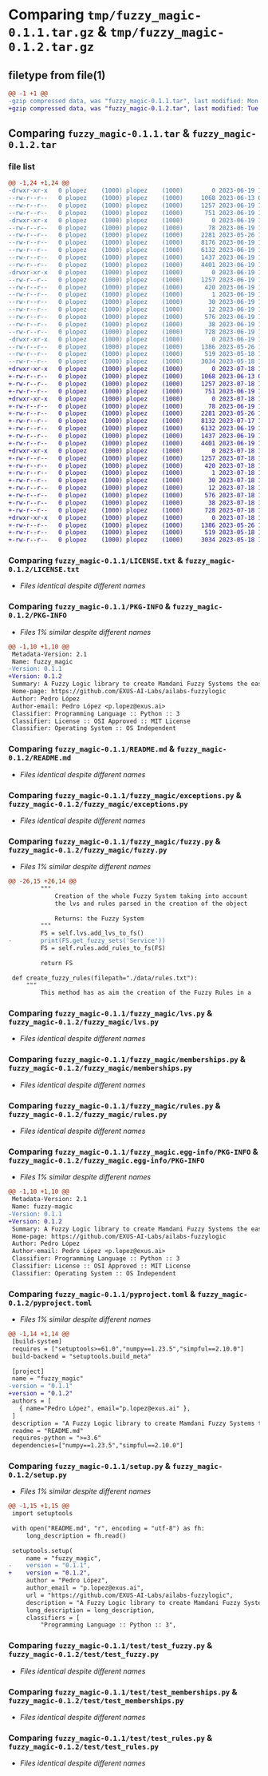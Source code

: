 # Comparing `tmp/fuzzy_magic-0.1.1.tar.gz` & `tmp/fuzzy_magic-0.1.2.tar.gz`

## filetype from file(1)

```diff
@@ -1 +1 @@
-gzip compressed data, was "fuzzy_magic-0.1.1.tar", last modified: Mon Jun 19 12:42:16 2023, max compression
+gzip compressed data, was "fuzzy_magic-0.1.2.tar", last modified: Tue Jul 18 14:27:39 2023, max compression
```

## Comparing `fuzzy_magic-0.1.1.tar` & `fuzzy_magic-0.1.2.tar`

### file list

```diff
@@ -1,24 +1,24 @@
-drwxr-xr-x   0 plopez    (1000) plopez    (1000)        0 2023-06-19 12:42:16.693120 fuzzy_magic-0.1.1/
--rw-r--r--   0 plopez    (1000) plopez    (1000)     1068 2023-06-13 07:43:46.000000 fuzzy_magic-0.1.1/LICENSE.txt
--rw-r--r--   0 plopez    (1000) plopez    (1000)     1257 2023-06-19 12:42:16.693120 fuzzy_magic-0.1.1/PKG-INFO
--rw-r--r--   0 plopez    (1000) plopez    (1000)      751 2023-06-19 12:23:07.000000 fuzzy_magic-0.1.1/README.md
-drwxr-xr-x   0 plopez    (1000) plopez    (1000)        0 2023-06-19 12:42:16.693120 fuzzy_magic-0.1.1/fuzzy_magic/
--rw-r--r--   0 plopez    (1000) plopez    (1000)       78 2023-06-19 11:32:42.000000 fuzzy_magic-0.1.1/fuzzy_magic/__init__.py
--rw-r--r--   0 plopez    (1000) plopez    (1000)     2281 2023-05-26 12:52:15.000000 fuzzy_magic-0.1.1/fuzzy_magic/exceptions.py
--rw-r--r--   0 plopez    (1000) plopez    (1000)     8176 2023-06-19 11:49:50.000000 fuzzy_magic-0.1.1/fuzzy_magic/fuzzy.py
--rw-r--r--   0 plopez    (1000) plopez    (1000)     6132 2023-06-19 11:50:13.000000 fuzzy_magic-0.1.1/fuzzy_magic/lvs.py
--rw-r--r--   0 plopez    (1000) plopez    (1000)     1437 2023-06-19 11:50:01.000000 fuzzy_magic-0.1.1/fuzzy_magic/memberships.py
--rw-r--r--   0 plopez    (1000) plopez    (1000)     4401 2023-06-19 11:50:21.000000 fuzzy_magic-0.1.1/fuzzy_magic/rules.py
-drwxr-xr-x   0 plopez    (1000) plopez    (1000)        0 2023-06-19 12:42:16.693120 fuzzy_magic-0.1.1/fuzzy_magic.egg-info/
--rw-r--r--   0 plopez    (1000) plopez    (1000)     1257 2023-06-19 12:42:16.000000 fuzzy_magic-0.1.1/fuzzy_magic.egg-info/PKG-INFO
--rw-r--r--   0 plopez    (1000) plopez    (1000)      420 2023-06-19 12:42:16.000000 fuzzy_magic-0.1.1/fuzzy_magic.egg-info/SOURCES.txt
--rw-r--r--   0 plopez    (1000) plopez    (1000)        1 2023-06-19 12:42:16.000000 fuzzy_magic-0.1.1/fuzzy_magic.egg-info/dependency_links.txt
--rw-r--r--   0 plopez    (1000) plopez    (1000)       30 2023-06-19 12:42:16.000000 fuzzy_magic-0.1.1/fuzzy_magic.egg-info/requires.txt
--rw-r--r--   0 plopez    (1000) plopez    (1000)       12 2023-06-19 12:42:16.000000 fuzzy_magic-0.1.1/fuzzy_magic.egg-info/top_level.txt
--rw-r--r--   0 plopez    (1000) plopez    (1000)      576 2023-06-19 12:42:06.000000 fuzzy_magic-0.1.1/pyproject.toml
--rw-r--r--   0 plopez    (1000) plopez    (1000)       38 2023-06-19 12:42:16.693120 fuzzy_magic-0.1.1/setup.cfg
--rw-r--r--   0 plopez    (1000) plopez    (1000)      728 2023-06-19 12:42:01.000000 fuzzy_magic-0.1.1/setup.py
-drwxr-xr-x   0 plopez    (1000) plopez    (1000)        0 2023-06-19 12:42:16.693120 fuzzy_magic-0.1.1/test/
--rw-r--r--   0 plopez    (1000) plopez    (1000)     1386 2023-05-26 12:52:15.000000 fuzzy_magic-0.1.1/test/test_fuzzy.py
--rw-r--r--   0 plopez    (1000) plopez    (1000)      519 2023-05-18 15:36:42.000000 fuzzy_magic-0.1.1/test/test_memberships.py
--rw-r--r--   0 plopez    (1000) plopez    (1000)     3034 2023-05-18 15:30:36.000000 fuzzy_magic-0.1.1/test/test_rules.py
+drwxr-xr-x   0 plopez    (1000) plopez    (1000)        0 2023-07-18 14:27:39.100789 fuzzy_magic-0.1.2/
+-rw-r--r--   0 plopez    (1000) plopez    (1000)     1068 2023-06-13 07:43:46.000000 fuzzy_magic-0.1.2/LICENSE.txt
+-rw-r--r--   0 plopez    (1000) plopez    (1000)     1257 2023-07-18 14:27:39.100789 fuzzy_magic-0.1.2/PKG-INFO
+-rw-r--r--   0 plopez    (1000) plopez    (1000)      751 2023-06-19 13:38:29.000000 fuzzy_magic-0.1.2/README.md
+drwxr-xr-x   0 plopez    (1000) plopez    (1000)        0 2023-07-18 14:27:39.100789 fuzzy_magic-0.1.2/fuzzy_magic/
+-rw-r--r--   0 plopez    (1000) plopez    (1000)       78 2023-06-19 11:32:42.000000 fuzzy_magic-0.1.2/fuzzy_magic/__init__.py
+-rw-r--r--   0 plopez    (1000) plopez    (1000)     2281 2023-05-26 12:52:15.000000 fuzzy_magic-0.1.2/fuzzy_magic/exceptions.py
+-rw-r--r--   0 plopez    (1000) plopez    (1000)     8132 2023-07-17 14:33:09.000000 fuzzy_magic-0.1.2/fuzzy_magic/fuzzy.py
+-rw-r--r--   0 plopez    (1000) plopez    (1000)     6132 2023-06-19 11:50:13.000000 fuzzy_magic-0.1.2/fuzzy_magic/lvs.py
+-rw-r--r--   0 plopez    (1000) plopez    (1000)     1437 2023-06-19 11:50:01.000000 fuzzy_magic-0.1.2/fuzzy_magic/memberships.py
+-rw-r--r--   0 plopez    (1000) plopez    (1000)     4401 2023-06-19 11:50:21.000000 fuzzy_magic-0.1.2/fuzzy_magic/rules.py
+drwxr-xr-x   0 plopez    (1000) plopez    (1000)        0 2023-07-18 14:27:39.100789 fuzzy_magic-0.1.2/fuzzy_magic.egg-info/
+-rw-r--r--   0 plopez    (1000) plopez    (1000)     1257 2023-07-18 14:27:39.000000 fuzzy_magic-0.1.2/fuzzy_magic.egg-info/PKG-INFO
+-rw-r--r--   0 plopez    (1000) plopez    (1000)      420 2023-07-18 14:27:39.000000 fuzzy_magic-0.1.2/fuzzy_magic.egg-info/SOURCES.txt
+-rw-r--r--   0 plopez    (1000) plopez    (1000)        1 2023-07-18 14:27:39.000000 fuzzy_magic-0.1.2/fuzzy_magic.egg-info/dependency_links.txt
+-rw-r--r--   0 plopez    (1000) plopez    (1000)       30 2023-07-18 14:27:39.000000 fuzzy_magic-0.1.2/fuzzy_magic.egg-info/requires.txt
+-rw-r--r--   0 plopez    (1000) plopez    (1000)       12 2023-07-18 14:27:39.000000 fuzzy_magic-0.1.2/fuzzy_magic.egg-info/top_level.txt
+-rw-r--r--   0 plopez    (1000) plopez    (1000)      576 2023-07-18 14:27:01.000000 fuzzy_magic-0.1.2/pyproject.toml
+-rw-r--r--   0 plopez    (1000) plopez    (1000)       38 2023-07-18 14:27:39.100789 fuzzy_magic-0.1.2/setup.cfg
+-rw-r--r--   0 plopez    (1000) plopez    (1000)      728 2023-07-18 14:26:38.000000 fuzzy_magic-0.1.2/setup.py
+drwxr-xr-x   0 plopez    (1000) plopez    (1000)        0 2023-07-18 14:27:39.100789 fuzzy_magic-0.1.2/test/
+-rw-r--r--   0 plopez    (1000) plopez    (1000)     1386 2023-05-26 12:52:15.000000 fuzzy_magic-0.1.2/test/test_fuzzy.py
+-rw-r--r--   0 plopez    (1000) plopez    (1000)      519 2023-05-18 15:36:42.000000 fuzzy_magic-0.1.2/test/test_memberships.py
+-rw-r--r--   0 plopez    (1000) plopez    (1000)     3034 2023-05-18 15:30:36.000000 fuzzy_magic-0.1.2/test/test_rules.py
```

### Comparing `fuzzy_magic-0.1.1/LICENSE.txt` & `fuzzy_magic-0.1.2/LICENSE.txt`

 * *Files identical despite different names*

### Comparing `fuzzy_magic-0.1.1/PKG-INFO` & `fuzzy_magic-0.1.2/PKG-INFO`

 * *Files 1% similar despite different names*

```diff
@@ -1,10 +1,10 @@
 Metadata-Version: 2.1
 Name: fuzzy_magic
-Version: 0.1.1
+Version: 0.1.2
 Summary: A Fuzzy Logic library to create Mamdani Fuzzy Systems the easiest way possible
 Home-page: https://github.com/EXUS-AI-Labs/ailabs-fuzzylogic
 Author: Pedro López
 Author-email: Pedro López <p.lopez@exus.ai>
 Classifier: Programming Language :: Python :: 3
 Classifier: License :: OSI Approved :: MIT License
 Classifier: Operating System :: OS Independent
```

### Comparing `fuzzy_magic-0.1.1/README.md` & `fuzzy_magic-0.1.2/README.md`

 * *Files identical despite different names*

### Comparing `fuzzy_magic-0.1.1/fuzzy_magic/exceptions.py` & `fuzzy_magic-0.1.2/fuzzy_magic/exceptions.py`

 * *Files identical despite different names*

### Comparing `fuzzy_magic-0.1.1/fuzzy_magic/fuzzy.py` & `fuzzy_magic-0.1.2/fuzzy_magic/fuzzy.py`

 * *Files 1% similar despite different names*

```diff
@@ -26,15 +26,14 @@
         """
             Creation of the whole Fuzzy System taking into account
             the lvs and rules parsed in the creation of the object
 
             Returns: the Fuzzy System
         """
         FS = self.lvs.add_lvs_to_fs()
-        print(FS.get_fuzzy_sets('Service'))
         FS = self.rules.add_rules_to_fs(FS)
 
         return FS
 
 def create_fuzzy_rules(filepath="./data/rules.txt"):
     """
         This method has as aim the creation of the Fuzzy Rules in a
```

### Comparing `fuzzy_magic-0.1.1/fuzzy_magic/lvs.py` & `fuzzy_magic-0.1.2/fuzzy_magic/lvs.py`

 * *Files identical despite different names*

### Comparing `fuzzy_magic-0.1.1/fuzzy_magic/memberships.py` & `fuzzy_magic-0.1.2/fuzzy_magic/memberships.py`

 * *Files identical despite different names*

### Comparing `fuzzy_magic-0.1.1/fuzzy_magic/rules.py` & `fuzzy_magic-0.1.2/fuzzy_magic/rules.py`

 * *Files identical despite different names*

### Comparing `fuzzy_magic-0.1.1/fuzzy_magic.egg-info/PKG-INFO` & `fuzzy_magic-0.1.2/fuzzy_magic.egg-info/PKG-INFO`

 * *Files 1% similar despite different names*

```diff
@@ -1,10 +1,10 @@
 Metadata-Version: 2.1
 Name: fuzzy-magic
-Version: 0.1.1
+Version: 0.1.2
 Summary: A Fuzzy Logic library to create Mamdani Fuzzy Systems the easiest way possible
 Home-page: https://github.com/EXUS-AI-Labs/ailabs-fuzzylogic
 Author: Pedro López
 Author-email: Pedro López <p.lopez@exus.ai>
 Classifier: Programming Language :: Python :: 3
 Classifier: License :: OSI Approved :: MIT License
 Classifier: Operating System :: OS Independent
```

### Comparing `fuzzy_magic-0.1.1/pyproject.toml` & `fuzzy_magic-0.1.2/pyproject.toml`

 * *Files 1% similar despite different names*

```diff
@@ -1,14 +1,14 @@
 [build-system]
 requires = ["setuptools>=61.0","numpy==1.23.5","simpful==2.10.0"]
 build-backend = "setuptools.build_meta"
 
 [project]
 name = "fuzzy_magic"
-version = "0.1.1"
+version = "0.1.2"
 authors = [
   { name="Pedro López", email="p.lopez@exus.ai" },
 ]
 description = "A Fuzzy Logic library to create Mamdani Fuzzy Systems the easiest way possible"
 readme = "README.md"
 requires-python = ">=3.6"
 dependencies=["numpy==1.23.5","simpful==2.10.0"]
```

### Comparing `fuzzy_magic-0.1.1/setup.py` & `fuzzy_magic-0.1.2/setup.py`

 * *Files 1% similar despite different names*

```diff
@@ -1,15 +1,15 @@
 import setuptools
 
 with open("README.md", "r", encoding = "utf-8") as fh:
     long_description = fh.read()
 
 setuptools.setup(
     name = "fuzzy_magic",
-    version = "0.1.1",
+    version = "0.1.2",
     author = "Pedro López",
     author_email = "p.lopez@exus.ai",
     url = "https://github.com/EXUS-AI-Labs/ailabs-fuzzylogic",
     description = "A Fuzzy Logic library to create Mamdani Fuzzy Systems the easiest way possible",
     long_description = long_description,
     classifiers = [
         "Programming Language :: Python :: 3",
```

### Comparing `fuzzy_magic-0.1.1/test/test_fuzzy.py` & `fuzzy_magic-0.1.2/test/test_fuzzy.py`

 * *Files identical despite different names*

### Comparing `fuzzy_magic-0.1.1/test/test_memberships.py` & `fuzzy_magic-0.1.2/test/test_memberships.py`

 * *Files identical despite different names*

### Comparing `fuzzy_magic-0.1.1/test/test_rules.py` & `fuzzy_magic-0.1.2/test/test_rules.py`

 * *Files identical despite different names*

